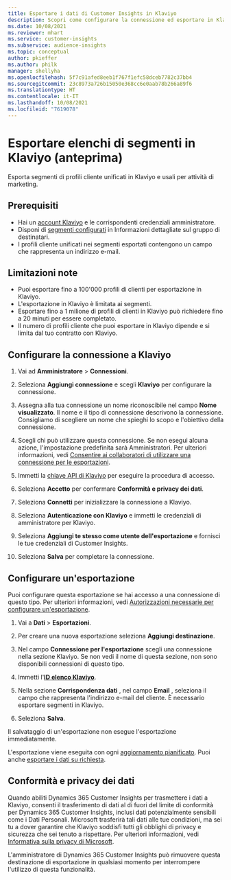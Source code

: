 ```yaml
---
title: Esportare i dati di Customer Insights in Klaviyo
description: Scopri come configurare la connessione ed esportare in Klaviyo.
ms.date: 10/08/2021
ms.reviewer: mhart
ms.service: customer-insights
ms.subservice: audience-insights
ms.topic: conceptual
author: pkieffer
ms.author: philk
manager: shellyha
ms.openlocfilehash: 5f7c91afed8eeb1f767f1efc58dceb7782c37bb4
ms.sourcegitcommit: 23c8973a726b15050e368cc6e0aab78b266a89f6
ms.translationtype: HT
ms.contentlocale: it-IT
ms.lasthandoff: 10/08/2021
ms.locfileid: "7619078"
---
```

# <a name="export-segment-lists-to-klaviyo-preview"></a>Esportare elenchi di segmenti in Klaviyo (anteprima)

Esporta segmenti di profili cliente unificati in Klaviyo e usali per attività di marketing.

## <a name="prerequisites"></a>Prerequisiti

-   Hai un [account Klaviyo](https://www.klaviyo.com/) e le corrispondenti credenziali amministratore.
-   Disponi di [segmenti configurati](segments.md) in Informazioni dettagliate sul gruppo di destinatari.
-   I profili cliente unificati nei segmenti esportati contengono un campo che rappresenta un indirizzo e-mail.

## <a name="known-limitations"></a>Limitazioni note

- Puoi esportare fino a 100'000 profili di clienti per esportazione in Klaviyo.
- L'esportazione in Klaviyo è limitata ai segmenti.
- Esportare fino a 1 milione di profili di clienti in Klaviyo può richiedere fino a 20 minuti per essere completato. 
- Il numero di profili cliente che puoi esportare in Klaviyo dipende e si limita dal tuo contratto con Klaviyo.

## <a name="set-up-connection-to-klaviyo"></a>Configurare la connessione a Klaviyo

1. Vai ad **Amministratore** > **Connessioni**.

1. Seleziona **Aggiungi connessione** e scegli **Klaviyo** per configurare la connessione.

1. Assegna alla tua connessione un nome riconoscibile nel campo **Nome visualizzato**. Il nome e il tipo di connessione descrivono la connessione. Consigliamo di scegliere un nome che spieghi lo scopo e l'obiettivo della connessione.

1. Scegli chi può utilizzare questa connessione. Se non esegui alcuna azione, l'impostazione predefinita sarà Amministratori. Per ulteriori informazioni, vedi [Consentire ai collaboratori di utilizzare una connessione per le esportazioni](connections.md#allow-contributors-to-use-a-connection-for-exports).

1. Immetti la [chiave API di Klaviyo](https://help.klaviyo.com/hc/articles/115005062267-How-to-Manage-Your-Account-s-API-Keys) per eseguire la procedura di accesso. 

1. Seleziona **Accetto** per confermare **Conformità e privacy dei dati**.

1. Seleziona **Connetti** per inizializzare la connessione a Klaviyo.

1. Seleziona **Autenticazione con Klaviyo** e immetti le credenziali di amministratore per Klaviyo.

1. Seleziona **Aggiungi te stesso come utente dell'esportazione** e fornisci le tue credenziali di Customer Insights.

1. Seleziona **Salva** per completare la connessione.

## <a name="configure-an-export"></a>Configurare un'esportazione

Puoi configurare questa esportazione se hai accesso a una connessione di questo tipo. Per ulteriori informazioni, vedi [Autorizzazioni necessarie per configurare un'esportazione](export-destinations.md#set-up-a-new-export).

1. Vai a **Dati** > **Esportazioni**.

1. Per creare una nuova esportazione seleziona **Aggiungi destinazione**.

1. Nel campo **Connessione per l'esportazione** scegli una connessione nella sezione Klaviyo. Se non vedi il nome di questa sezione, non sono disponibili connessioni di questo tipo.

1. Immetti l'[**ID elenco Klaviyo**](https://help.klaviyo.com/hc/articles/115005078647-How-to-Find-a-List-ID).     

3. Nella sezione **Corrispondenza dati** , nel campo **Email** , seleziona il campo che rappresenta l'indirizzo e-mail del cliente. È necessario esportare segmenti in Klaviyo.

1. Seleziona **Salva**.

Il salvataggio di un'esportazione non esegue l'esportazione immediatamente.

L'esportazione viene eseguita con ogni [aggiornamento pianificato](system.md#schedule-tab). Puoi anche [esportare i dati su richiesta](export-destinations.md#run-exports-on-demand). 


## <a name="data-privacy-and-compliance"></a>Conformità e privacy dei dati

Quando abiliti Dynamics 365 Customer Insights per trasmettere i dati a Klaviyo, consenti il trasferimento di dati al di fuori del limite di conformità per Dynamics 365 Customer Insights, inclusi dati potenzialmente sensibili come i Dati Personali. Microsoft trasferirà tali dati alle tue condizioni, ma sei tu a dover garantire che Klaviyo soddisfi tutti gli obblighi di privacy e sicurezza che sei tenuto a rispettare. Per ulteriori informazioni, vedi [Informativa sulla privacy di Microsoft](https://go.microsoft.com/fwlink/?linkid=396732).

L'amministratore di Dynamics 365 Customer Insights può rimuovere questa destinazione di esportazione in qualsiasi momento per interrompere l'utilizzo di questa funzionalità.
